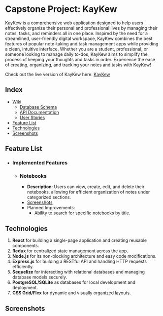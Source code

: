 # Capstone Project: KayKew

KayKew is a comprehensive web application designed to help users effectively organize their personal and professional lives by managing their notes, tasks, and reminders all in one place. Inspired by the need for a streamlined, user-friendly digital workspace, KayKew combines the best features of popular note-taking and task management apps while providing a clean, intuitive interface. Whether you are a student, professional, or someone looking to manage daily to-dos, KayKew aims to simplify the process of keeping your thoughts and tasks in order. Experience the ease of creating, organizing, and tracking your notes and tasks with KayKew!

Check out the live version of KayKew here: [KayKew](https://aa-capstone-project.onrender.com/)

## Index

* [Wiki](https://github.com/lai-baa/capstone-project/wiki)
  * [Database Schema](https://github.com/lai-baa/capstone-project/wiki/DB-Schema)
  * [API Documentation](https://github.com/lai-baa/capstone-project/wiki/API-Documentation)
  * [User Stories](https://github.com/lai-baa/capstone-project/wiki/User-Stories)
* [Feature List](#feature-list)
* [Technologies](#technologies)
* [Screenshots](#screenshots)

## Feature List

  * ### Implemented Features
    * ### Notebooks
      * **Description**: Users can view, create, edit, and delete their notebooks, allowing for efficient organization of notes under categorized sections.
      * [Screenshots]()
      * Planned Improvements:
        * Ability to search for specific notebooks by title.
      

## Technologies

  1. **React** for building a single-page application and creating reusable components.
  2. **Redux** for centralized state management across the app.
  3. **Node.js** for its non-blocking architecture and easy code modifications.
  4. **Express.js** for building a RESTful API and handling HTTP requests efficiently.
  5. **Sequelize** for interacting with relational databases and managing database models securely.
  6. **PostgreSQL/SQLite** as databases for local development and deployment.
  7. **CSS Grid/Flex** for dynamic and visually organized layouts.


## Screenshots

